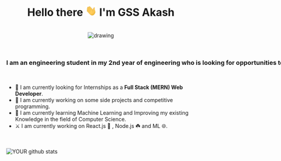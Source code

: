 <div align="center">
<h1><strong> Hello there <img src="https://raw.githubusercontent.com/ABSphreak/ABSphreak/master/gifs/Hi.gif" width="30px" style="max-width:100%;"> I'm GSS Akash </strong></h1> 
<br />
  <!-- [![Home-Brew.png](https://i.postimg.cc/nLNSCg7C/Home-Brew.png)](https://postimg.cc/PLzQ76Sj){:width="100%"} -->
 <img src="https://i.postimg.cc/nLNSCg7C/Home-Brew.png)](https://postimg.cc/PLzQ76Sj" alt="drawing" style="width:200px;"/>  
  </p>
</div>

  <br />
<strong>
<nobr>
  <h3>
      I am an engineering student in my 2nd year of engineering who is looking for opportunities to work on projects involving Web Development. 
  </h3>
</nobr>
</strong>
</p>
<br />

- 🤝 I am currently looking for Internships as a __Full Stack (MERN) Web Developer__.
- 🔭 I am currently working on some side projects and competitive programming.
- 🌱 I am currently learning Machine Learning and Improving my existing Knowledge in the field of Computer Science. 
- ⚔️ I am currently working on React.js 💙 , Node.js ☘️ and ML 🌐. 

<br />


<!-- ![YOUR github stats](https://github-readme-stats.vercel.app/api?username=gssakash) -->
![YOUR github stats](https://github-readme-stats.vercel.app/api?username=gssakash&&show_icons=true&title_color=ffffff&icon_color=bb2acf&text_color=daf7dc&bg_color=151515)


 
